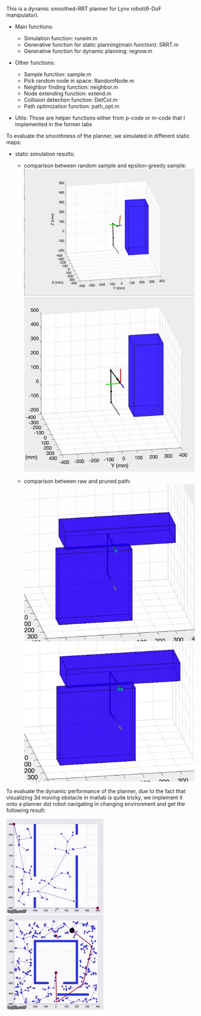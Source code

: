 This is a dynamic smoothed-RRT planner for Lynx robot(6-DoF manipulator). 
 - Main functions:
   -  Simulation function: runsim.m
   -  Generative function for static planning(main function): SRRT.m
   -  Generative function for dynamic planning: regrow.m
 
- Other functions:
   -  Sample function: sample.m
   -  Pick random node in space: RandomNode.m
   -  Neighbor finding function: neighbor.m
   -  Node extending function: extend.m
   -  Collision detection function: DetCol.m
   -  Path optimization function: path_opt.m
   
- Utils:
Those are helper functions either from p-code or m-code that I implemented in the former labs

To evaluate the smoothness of the planner, we simulated in different static maps:

- static simulation results:

  - comparison between random sample and epsilon-greedy sample:
    ![](img/random.gif)
    ![](img/epsilon_greedy.gif)

  - comparison between raw and pruned path:
    ![](img/before_prun.gif)
    ![](img/after_prun.gif)
    
To evaluate the dynamic performance of the planner, due to the fact that visualizing 3d moving obstacle in matlab is quite tricky, we implement it onto a planner dot robot navigating in changing environment and get the following result:

![](img/scenario_1.gif)
![](img/scenario_2.gif)
